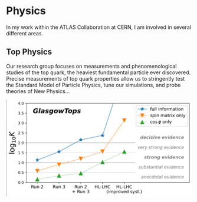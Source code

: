 # Physics

In my work within the ATLAS Collaboration at CERN, I am involved in several different areas.

## Top Physics

Our research group focuses on measurements and phenomenological studies of the top quark, the heaviest fundamental particle ever discovered. Precise measurements of top quark properties allow us to stringently test the Standard Model of Particle Physics, tune our simulations, and probe theories of New Physics...

<img src="https://github.com/els285/els285/blob/gh-pages/media/bayes_factor_fsm.png">
